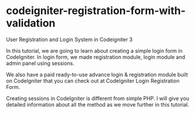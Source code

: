 # codeigniter-registration-form-with-validation
User Registration and Login System in Codeigniter 3

In this tutorial, we are going to learn about creating a simple login form in CodeIgniter. In login form, we made registration module, login module and admin panel using sessions.

We also have a paid ready-to-use advance login & registration module built on CodeIgniter that you can check out at CodeIgniter Login Registration Form.

Creating sessions in CodeIgniter is different from simple PHP. I will give you detailed information about all the method as we move further in this tutorial.

